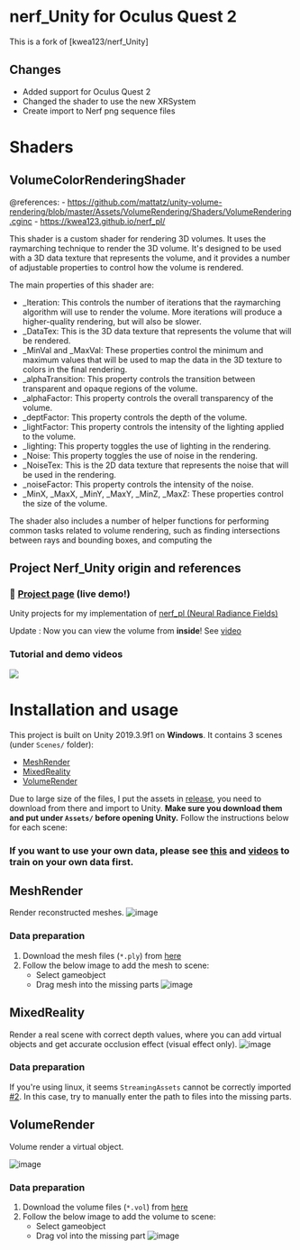 # nerf_Unity for Oculus Quest 2

This is a fork of [kwea123/nerf_Unity] 

## Changes

- Added support for Oculus Quest 2
- Changed the shader to use the new XRSystem
- Create import to Nerf png sequence files
  


# Shaders

## VolumeColorRenderingShader


@references:
    - https://github.com/mattatz/unity-volume-rendering/blob/master/Assets/VolumeRendering/Shaders/VolumeRendering.cginc
    - https://kwea123.github.io/nerf_pl/


This shader is a custom shader for rendering 3D volumes. It uses the raymarching technique to render the 3D volume. It's designed to be used with a 3D data texture that represents the volume, and it provides a number of adjustable properties to control how the volume is rendered.

The main properties of this shader are:

- _Iteration: This controls the number of iterations that the raymarching algorithm will use to render the volume. More iterations will produce a higher-quality rendering, but will also be slower.
- _DataTex: This is the 3D data texture that represents the volume that will be rendered.
- _MinVal and _MaxVal: These properties control the minimum and maximum values that will be used to map the data in the 3D texture to colors in the final rendering.
- _alphaTransition: This property controls the transition between transparent and opaque regions of the volume.
- _alphaFactor: This property controls the overall transparency of the volume.
- _deptFactor: This property controls the depth of the volume.
- _lightFactor: This property controls the intensity of the lighting applied to the volume.
- _lighting: This property toggles the use of lighting in the rendering.
- _Noise: This property toggles the use of noise in the rendering.
- _NoiseTex: This is the 2D data texture that represents the noise that will be used in the rendering.
- _noiseFactor: This property controls the intensity of the noise.    
- _MinX, _MaxX, _MinY, _MaxY, _MinZ, _MaxZ: These properties control the size of the volume. 

The shader also includes a number of helper functions for performing common tasks related to volume rendering, such as finding intersections between rays and bounding boxes, and computing the 




## Project Nerf_Unity origin and references

### :gem: [**Project page**](https://kwea123.github.io/nerf_pl/) (live demo!)

Unity projects for my implementation of [nerf_pl (Neural Radiance Fields)](https://github.com/kwea123/nerf_pl)

Update : Now you can view the volume from **inside**! See [video](https://youtu.be/JJfG2G5ebv4)

### Tutorial and demo videos
<a href="https://www.youtube.com/playlist?list=PLDV2CyUo4q-K02pNEyDr7DYpTQuka3mbV">
<img src="https://user-images.githubusercontent.com/11364490/80913471-d5781080-8d7f-11ea-9f72-9d68402b8271.png">
</a>

# Installation and usage

This project is built on Unity 2019.3.9f1 on **Windows**. It contains 3 scenes (under `Scenes/` folder):
*  [MeshRender](#meshrender)
*  [MixedReality](#mixedreality)
*  [VolumeRender](#volumerender)

Due to large size of the files, I put the assets in [release](https://github.com/kwea123/nerf_Unity/releases), you need to download from there and import to Unity. **Make sure you download them and put under `Assets/` before opening Unity.** Follow the instructions below for each scene:

### If you want to use your own data, please see [this](https://github.com/kwea123/nerf_pl/blob/master/README_Unity.md) and [videos](https://www.youtube.com/playlist?list=PLDV2CyUo4q-K02pNEyDr7DYpTQuka3mbV) to train on your own data first.

## MeshRender

Render reconstructed meshes.
![image](https://user-images.githubusercontent.com/11364490/82660030-91807900-9c64-11ea-8f4f-7ac3c57f7d9e.png)

### Data preparation

1.  Download the mesh files (`*.ply`) from [here](https://github.com/kwea123/nerf_Unity/releases)
2.  Follow the below image to add the mesh to scene:
    *  Select gameobject
    *  Drag mesh into the missing parts
![image](https://user-images.githubusercontent.com/11364490/82660456-5df21e80-9c65-11ea-95c2-732fa4fed936.png)

## MixedReality

Render a real scene with correct depth values, where you can add virtual objects and get accurate occlusion effect (visual effect only).
![image](https://user-images.githubusercontent.com/11364490/82661303-b8d84580-9c66-11ea-8477-4e9f49192a08.png)

### Data preparation
If you're using linux, it seems `StreamingAssets` cannot be correctly imported [#2](/../../issues/2). In this case, try to manually enter the path to files into the missing parts. 

## VolumeRender
Volume render a virtual object.

![image](https://user-images.githubusercontent.com/11364490/82661894-d954cf80-9c67-11ea-916f-d441b522ecc1.png)

### Data preparation

1.  Download the volume files (`*.vol`) from [here](https://github.com/kwea123/nerf_Unity/releases)
2.  Follow the below image to add the volume to scene:
    *  Select gameobject
    *  Drag vol into the missing part
![image](https://user-images.githubusercontent.com/11364490/82661695-72371b00-9c67-11ea-96cd-4f1972fdf48b.png)

